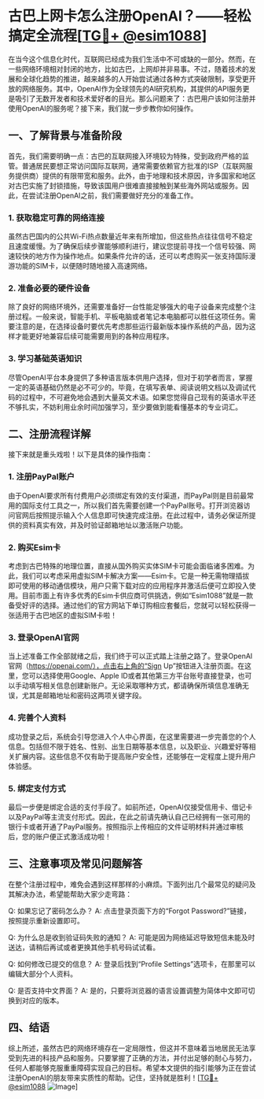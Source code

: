 # 古巴上网卡怎么注册OpenAI？——轻松搞定全流程[[TG💪+ @esim1088](https://t.me/s/esim1088)]

在当今这个信息化时代，互联网已经成为我们生活中不可或缺的一部分。然而，在一些网络环境相对封闭的地方，比如古巴，上网却并非易事。不过，随着技术的发展和全球化趋势的推进，越来越多的人开始尝试通过各种方式突破限制，享受更开放的网络服务。其中，OpenAI作为全球领先的AI研究机构，其提供的API服务更是吸引了无数开发者和技术爱好者的目光。那么问题来了：古巴用户该如何注册并使用OpenAI的服务呢？接下来，我们就一步步教你如何操作。

## 一、了解背景与准备阶段

首先，我们需要明确一点：古巴的互联网接入环境较为特殊，受到政府严格的监管。普通居民要想正常访问国际互联网，通常需要依赖官方批准的ISP（互联网服务提供商）提供的有限带宽和服务。此外，由于地理和技术原因，许多国家和地区对古巴实施了封锁措施，导致该国用户很难直接接触到某些海外网站或服务。因此，在尝试注册OpenAI之前，我们需要做好充分的准备工作。

### 1. 获取稳定可靠的网络连接
虽然古巴国内的公共Wi-Fi热点数量近年来有所增加，但这些热点往往信号不稳定且速度缓慢。为了确保后续步骤能够顺利进行，建议您提前寻找一个信号较强、网速较快的地方作为操作地点。如果条件允许的话，还可以考虑购买一张支持国际漫游功能的SIM卡，以便随时随地接入高速网络。

### 2. 准备必要的硬件设备
除了良好的网络环境外，还需要准备好一台性能足够强大的电子设备来完成整个注册过程。一般来说，智能手机、平板电脑或者笔记本电脑都可以胜任这项任务。需要注意的是，在选择设备时要优先考虑那些运行最新版本操作系统的产品，因为这样才能更好地兼容后续可能需要用到的各种应用程序。

### 3. 学习基础英语知识
尽管OpenAI平台本身提供了多种语言版本供用户选择，但对于初学者而言，掌握一定的英语基础仍然是必不可少的。毕竟，在填写表单、阅读说明文档以及调试代码的过程中，不可避免地会遇到大量英文术语。如果您觉得自己现有的英语水平还不够扎实，不妨利用业余时间加强学习，至少要做到能看懂基本的专业词汇。

## 二、注册流程详解

接下来就是重头戏啦！以下是具体的操作指南：

### 1. 注册PayPal账户
由于OpenAI要求所有付费用户必须绑定有效的支付渠道，而PayPal则是目前最常用的国际支付工具之一，所以我们首先需要创建一个PayPal账号。打开浏览器访问官网后按照提示输入个人信息即可快速完成注册。在此过程中，请务必保证所提供的资料真实有效，并及时验证邮箱地址以激活账户功能。

### 2. 购买Esim卡
考虑到古巴特殊的地理位置，直接从国外购买实体SIM卡可能会面临诸多困难。为此，我们可以考虑采用虚拟SIM卡解决方案——Esim卡。它是一种无需物理插拔即可使用的移动通信模块，用户只需下载对应的应用程序并激活后便可立即投入使用。目前市面上有许多优秀的Esim卡供应商可供挑选，例如“Esim1088”就是一款备受好评的选择。通过他们的官方网站下单订购相应套餐后，您就可以轻松获得一张适用于古巴地区的虚拟SIM卡啦！

### 3. 登录OpenAI官网
当上述准备工作全部就绪之后，我们终于可以正式踏上注册之路了。登录OpenAI官网（https://openai.com/），点击右上角的“Sign Up”按钮进入注册页面。在这里，您可以选择使用Google、Apple ID或者其他第三方平台账号直接登录，也可以手动填写相关信息创建新账户。无论采取哪种方式，都请确保所填信息准确无误，尤其是邮箱地址和密码这两项关键字段。

### 4. 完善个人资料
成功登录之后，系统会引导您进入个人中心界面，在这里需要进一步完善您的个人信息。包括但不限于姓名、性别、出生日期等基本信息，以及职业、兴趣爱好等相关扩展内容。这些信息不仅有助于提高账户安全性，还能够在一定程度上提升用户体验感。

### 5. 绑定支付方式
最后一步便是绑定合适的支付手段了。如前所述，OpenAI仅接受信用卡、借记卡以及PayPal等主流支付形式。因此，在此之前请先确认自己已经拥有一张可用的银行卡或者开通了PayPal服务。按照指示上传相应的文件证明材料并通过审核后，您的账户便正式激活成功啦！

## 三、注意事项及常见问题解答

在整个注册过程中，难免会遇到这样那样的小麻烦。下面列出几个最常见的疑问及其解决办法，希望能帮助大家少走弯路：

Q: 如果忘记了密码怎么办？
A: 点击登录页面下方的“Forgot Password?”链接，按照提示重新设置即可。

Q: 为什么总是收到验证码失败的通知？
A: 可能是因为网络延迟导致短信未能及时送达，请稍后再试或者更换其他手机号码试试看。

Q: 如何修改已提交的信息？
A: 登录后找到“Profile Settings”选项卡，在那里可以编辑大部分个人资料。

Q: 是否支持中文界面？
A: 是的，只要将浏览器的语言设置调整为简体中文即可切换到对应的版本。

## 四、结语

综上所述，虽然古巴的网络环境存在一定局限性，但这并不意味着当地居民无法享受到先进的科技产品和服务。只要掌握了正确的方法，并付出足够的耐心与努力，任何人都能够克服重重障碍实现自己的目标。希望本文提供的指引能够为正在尝试注册OpenAI的朋友带来实质性的帮助。记住，坚持就是胜利！[[TG💪+ @esim1088](https://t.me/s/esim1088) ![Image](https://i.postimg.cc/4NQfJmqS/Snipaste-2025-05-13-00-14-12.png)]